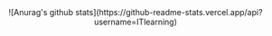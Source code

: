  <div align=center>
![Anurag's github stats](https://github-readme-stats.vercel.app/api?username=ITlearning)

